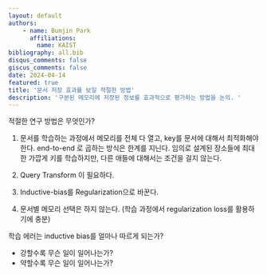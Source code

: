 ```yaml
---
layout: default
authors: 
    - name: Bumjin Park
      affiliations:
        name: KAIST
bibliography: all.bib
disqus_comments: false
giscus_comments: false
date: 2024-04-14
featured: true
title: '문서 저장 효과를 보일 적절한 방법'
description: '구분된 메모리에 저장된 정보를 효과적으로 평가하는 방법을 논의. '
---
```


적절한 연구 방법은 무엇인가?

1. 문서를 학습하는 과정에서 메모리를 전체 다 열고, key를 문서에 대해서 최적화해야 한다. end-to-end 로 곱하는 방식은 한계를 지닌다. 임의로 설계된 장소들에 최대한 가깝게 키를 학습하지만, 다른 애들에 대해서는 조건을 걸지 않는다. 



1. Query Transform 이 필요하다. 
2. Inductive-bias를 Regularization으로 바꾼다. 
3. 문서별 메모리 선택은 하지 않는다. (학습 과정에서 regularization loss를 활용하기에 충분)


학습 에러는 inductive bias를 얼마나 따르게 되는가? 
* 강할수록 무슨 일이 일어나는가?
* 약할수록 무슨 일이 일어나는가? 
